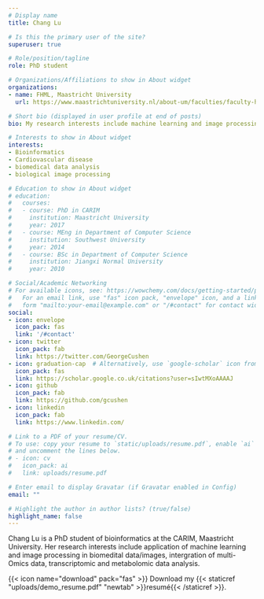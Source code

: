 ```yaml
---
# Display name
title: Chang Lu

# Is this the primary user of the site?
superuser: true

# Role/position/tagline
role: PhD student 

# Organizations/Affiliations to show in About widget
organizations:
- name: FHML, Maastricht University
  url: https://www.maastrichtuniversity.nl/about-um/faculties/faculty-health-medicine-and-life-sciences

# Short bio (displayed in user profile at end of posts)
bio: My research interests include machine learning and image processing in biomedital area

# Interests to show in About widget
interests:
- Bioinformatics
- Cardiovascular disease
- biomedical data analysis
- biological image processing

# Education to show in About widget
# education:
#   courses:
#   - course: PhD in CARIM
#     institution: Maastricht University
#     year: 2017
#   - course: MEng in Department of Computer Science
#     institution: Southwest University
#     year: 2014
#   - course: BSc in Department of Computer Science
#     institution: Jiangxi Normal University
#     year: 2010

# Social/Academic Networking
# For available icons, see: https://wowchemy.com/docs/getting-started/page-builder/#icons
#   For an email link, use "fas" icon pack, "envelope" icon, and a link in the
#   form "mailto:your-email@example.com" or "/#contact" for contact widget.
social:
- icon: envelope
  icon_pack: fas
  link: '/#contact'
- icon: twitter
  icon_pack: fab
  link: https://twitter.com/GeorgeCushen
- icon: graduation-cap  # Alternatively, use `google-scholar` icon from `ai` icon pack
  icon_pack: fas
  link: https://scholar.google.co.uk/citations?user=sIwtMXoAAAAJ
- icon: github
  icon_pack: fab
  link: https://github.com/gcushen
- icon: linkedin
  icon_pack: fab
  link: https://www.linkedin.com/

# Link to a PDF of your resume/CV.
# To use: copy your resume to `static/uploads/resume.pdf`, enable `ai` icons in `params.toml`, 
# and uncomment the lines below.
# - icon: cv
#   icon_pack: ai
#   link: uploads/resume.pdf

# Enter email to display Gravatar (if Gravatar enabled in Config)
email: ""

# Highlight the author in author lists? (true/false)
highlight_name: false
---
```

Chang Lu is a PhD student of bioinformatics at the CARIM, Maastricht University. Her research interests include application of machine learning and image processing in biomedital data/images, intergration of multi-Omics data, transcriptomic and metabolomic data analysis.


{{< icon name="download" pack="fas" >}} Download my {{< staticref "uploads/demo_resume.pdf" "newtab" >}}resumé{{< /staticref >}}.

